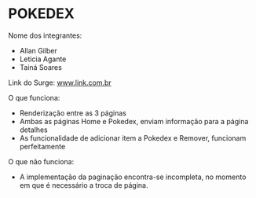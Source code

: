 # POKEDEX

Nome dos integrantes: 
- Allan Gilber
- Leticia Agante
- Tainá Soares

Link do Surge: www.link.com.br

O que funciona:
- Renderização entre as 3 páginas
- Ambas as páginas Home e Pokedex, enviam informação para a página detalhes
- As funcionalidade de adicionar item a Pokedex e Remover, funcionam perfeitamente

O que não funciona: 
- A implementação da paginação encontra-se incompleta, no momento em que é necessário a troca de página.
